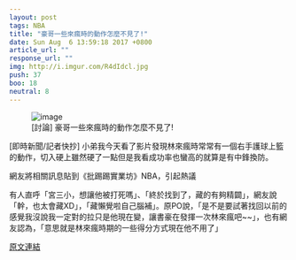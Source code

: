 ```yaml
---
layout: post
tags: NBA
title: "豪哥一些來瘋時的動作怎麼不見了!"
date: Sun Aug  6 13:59:18 2017 +0800
article_url: ""
response_url: ""
img: http://i.imgur.com/R4dIdcl.jpg
push: 37
boo: 18
neutral: 8
---
```


<figure>
<img src="http://i.imgur.com/R4dIdcl.jpg" alt="image">
<figcaption>
[討論] 豪哥一些來瘋時的動作怎麼不見了!
</figcaption>
</figure>



[即時新聞/記者快抄] 小弟我今天看了影片發現林來瘋時常常有一個右手護球上籃的動作，切入硬上雖然硬了一點但是我看成功率也蠻高的就算是有中鋒換防。

網友將相關訊息貼到《批踢踢實業坊》NBA，引起熱議

有人直呼「宮三小，想讓他被打死嗎」、「終於找到了，藏的有夠精闢」，網友說「幹，也太會藏XD」，「藏懶覺啦自己腦補」。原PO說，「是不是要試著找回以前的感覺我沒說我一定對的拉只是他現在變，讓書豪在發揮一次林來瘋吧~~」，也有網友認為，「意思就是林來瘋時期的一些得分方式現在他不用了」

<a href = "https://www.ptt.cc/bbs/NBA/M.1501999161.A.4CA.html">原文連結</a>

